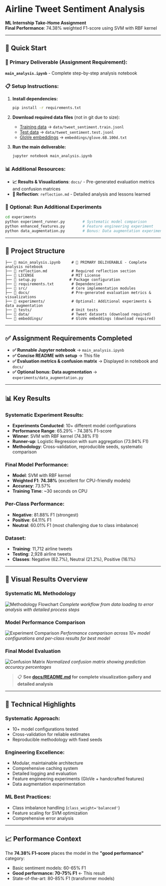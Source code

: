 # Airline Tweet Sentiment Analysis

**ML Internship Take-Home Assignment**  
**Final Performance**: 74.38% weighted F1-score using SVM with RBF kernel

---

## 🚀 Quick Start

### 📓 **Primary Deliverable** (Assignment Requirement):
**`main_analysis.ipynb`** - Complete step-by-step analysis notebook

### 📋 **Setup Instructions:**

1. **Install dependencies:**
   ```bash
   pip install -r requirements.txt
   ```

2. **Download required data files** (not in git due to size):
   - [Training data](https://drive.google.com/file/d/1iqfE_thVL0JIg77aa5SZTc3OuqctLXLR/view?usp=drive_link) → `data/tweet_sentiment.train.jsonl`
   - [Test data](https://drive.google.com/file/d/1EjSbweOB0ihPHpMKVkcfEqUGd-L1wLwX/view?usp=drive_link) → `data/tweet_sentiment.test.jsonl`
   - [GloVe embeddings](https://drive.google.com/file/d/1t2TXAO-OSrdiQeZPHCz14-2eNViNW4QG/view?usp=drive_link) → `embeddings/glove.6B.100d.txt`

3. **Run the main deliverable:**
   ```bash
   jupyter notebook main_analysis.ipynb
   ```

### 📊 **Additional Resources:**
- **📈 Results & Visualizations**: `docs/` - Pre-generated evaluation metrics and confusion matrices
- **📝 Reflection**: `reflection.md` - Detailed analysis and lessons learned

### 🔬 **Optional: Run Additional Experiments**
```bash
cd experiments
python experiment_runner.py        # Systematic model comparison
python enhanced_features.py        # Feature engineering experiment
python data_augmentation.py        # Bonus: Data augmentation experiment
```

---

## 📂 Project Structure

```
├── 📓 main_analysis.ipynb     # 🎯 PRIMARY DELIVERABLE - Complete analysis notebook
├── 📝 reflection.md           # Required reflection section  
├── 📄 LICENSE                 # MIT License
├── 📄 setup.py               # Package configuration
├── 📄 requirements.txt        # Dependencies
├── 📁 src/                    # Core implementation modules
├── 📁 docs/                   # Pre-generated evaluation metrics & visualizations
├── 📁 experiments/            # Optional: Additional experiments & data augmentation
├── 📁 tests/                  # Unit tests
├── 📁 data/                   # Tweet datasets (download required)
└── 📁 embeddings/             # GloVe embeddings (download required)
```

---

## ✅ Assignment Requirements Completed

- **✅ Runnable Jupyter notebook** → `main_analysis.ipynb` 
- **✅ Concise README with setup** → This file
- **✅ Evaluation metrics & confusion matrix** → Displayed in notebook and `docs/`
- **✅ Optional bonus: Data augmentation** → `experiments/data_augmentation.py`

---

## 📊 Key Results

### Systematic Experiment Results:
- **Experiments Conducted**: 10+ different model configurations
- **Performance Range**: 65.29% - 74.38% F1-score
- **Winner**: SVM with RBF kernel (74.38% F1)
- **Runner-up**: Logistic Regression with sum aggregation (73.94% F1)
- **Methodology**: Cross-validation, reproducible seeds, systematic comparison

### Final Model Performance:
- **Model**: SVM with RBF kernel
- **Weighted F1**: **74.38%** (excellent for CPU-friendly models)
- **Accuracy**: 73.57%
- **Training Time**: ~30 seconds on CPU

### Per-Class Performance:
- **Negative**: 81.88% F1 (strongest)
- **Positive**: 64.11% F1  
- **Neutral**: 60.01% F1 (most challenging due to class imbalance)

### Dataset:
- **Training**: 11,712 airline tweets
- **Testing**: 2,928 airline tweets  
- **Classes**: Negative (62.7%), Neutral (21.2%), Positive (16.1%)

---

## 🎯 Visual Results Overview

### Systematic ML Methodology
![Methodology Flowchart](docs/methodology/methodology_flowchart.png)
*Complete workflow from data loading to error analysis with detailed process steps*

### Model Performance Comparison
![Experiment Comparison](docs/methodology/experiment_comparison.png)
*Performance comparison across 10+ model configurations and per-class results for best model*

### Final Model Evaluation
![Confusion Matrix](docs/model_evaluation/confusion_matrix_normalized.png)
*Normalized confusion matrix showing prediction accuracy percentages*

> 📋 **See [docs/README.md](docs/README.md) for complete visualization gallery and detailed analysis**

---

## 🔬 Technical Highlights

### Systematic Approach:
- 10+ model configurations tested
- Cross-validation for reliable estimates
- Reproducible methodology with fixed seeds

### Engineering Excellence:
- Modular, maintainable architecture
- Comprehensive caching system
- Detailed logging and evaluation
- Feature engineering experiments (GloVe + handcrafted features)
- Data augmentation experimentation

### ML Best Practices:
- Class imbalance handling (`class_weight='balanced'`)
- Feature scaling for SVM optimization
- Comprehensive error analysis

---

## 📈 Performance Context

The **74.38% F1-score** places the model in the **"good performance"** category:

- Basic sentiment models: 60-65% F1
- **Good performance: 70-75% F1** ← This result
- State-of-the-art: 80-85% F1 (transformer models)
